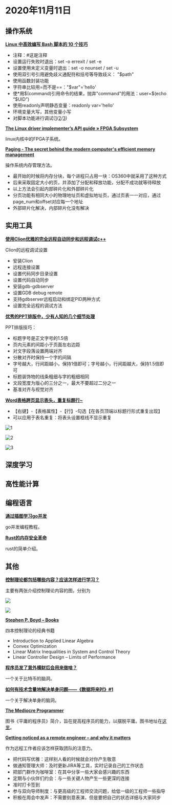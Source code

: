 # 2020年11月11日

## 操作系统

[**Linux 中高效编写 Bash 脚本的 10 个技巧**](https://mp.weixin.qq.com/s?__biz=MzAxODI5ODMwOA==&mid=2666540923&idx=1&sn=c6588cd27867c2b61b4e3322c574f0e3&chksm=80dcebd0b7ab62c6462ba36db1685f10f5fcf5f6fa049a094cf5112fad5375e9b5231d6f0a47#rd)

* 注释：#这是注释
* 设置运行失败时退出：set -o errexit / set -e
* 设置使用未定义变量时退出：set -o nounset / set -u
* 使用双引号引用避免歧义通配符和括号等导致歧义： "$path"
* 使用函数封装功能
* 字符串比较用=而不是==："$var"='hello'
* 使*用$(command)引用命令的结果，抛弃"command"的用法：user=$(echo “$UID”)
* 使用readonly声明静态变量：readonly var='hello'
* 环境变量大写，其他变量小写
* 对脚本功能进行调试([1](https://linux.cn/article-8028-1.html)/[2](https://linux.cn/article-8045-1.html)/[3](https://linux.cn/article-8045-1.html))

[**The Linux driver implementer’s API guide » FPGA Subsystem**](https://www.kernel.org/doc/html/latest/driver-api/fpga/index.html)

linux内核中的FPGA子系统。

[**Paging - The secret behind the modern computer's efficient memory management**](https://blog.burhanuday.tech/paging-the-secret-behind-the-modern-computers-efficient-memory-management)

操作系统内存管理方法。

* 最开始的时候将内存分块，每个进程只占用一块：OS360中就采用了这种方式
* 后来采取固定大小的页，并添加了分配和释放功能，分配不成功就等待释放
* 以上方法会引起内部碎片化和外部碎片化
* 分页功能有相同大小的物理地址页和虚拟地址页，通过页表一一对应，通过page_num和offset对应每一个地址
* 外部碎片化解决，内部碎片化没有解决

## 实用工具

[**使用Clion优雅的完全远程自动同步和远程调试c++**](https://cloud.tencent.com/developer/article/1406250)

Clion的远程调试设置

* 安装Clion
* 远程连接设置
* 设置代码同步目录设置
* 设置代码自动同步
* 安装gdb-gdbserver
* 设置GDB debug remote
* 支持gdbserver远程启动和绑定PID两种方式
* 设置完全远程的调试方法

[**优秀的PPT排版中，少有人知的几个细节处理**](https://mp.weixin.qq.com/s?__biz=MzI2MzQwNTY5NA==&mid=2247487756&idx=2&sn=bc5c7873ff5b0c239a47c91a6c6a58c8&chksm=eabd381dddcab10b0b063760a7ca38556d95668773b51bc4d9defdb7fb461bf14b8def04302c#rd)

PPT排版技巧：

* 标题字号是正文字号的1.5倍
* 页内元素的间距小于页面左右边距
* 对文字段落设置两端对齐
* 分散对齐时保持一个字的间隔
* 字号越大，行间距越小，保持1倍即可；字号越小，行间距越大，保持1.5倍即可
* 标题装饰物的线条粗细与字的粗细相同
* 文段宽度为版心的三分之一，最大不要超过二分之一
* 基准对齐与视觉对齐

[**Word表格跨页显示表头，重复标题行~**](https://mp.weixin.qq.com/s?__biz=MzA5NjMwMzEyOA==&mid=2652121988&idx=1&sn=627d7c59553f6d486ff0ae952dbf0a5c&chksm=8b52aaf3bc2523e5b9ca20e1458e6939a61cb2aa11881a1ec7f2a5ddd7be0dcea995645c2a21#rd)

* 【右键】-【表格属性】-【行】-勾选【在各页顶端以标题行形式重复出现】
* 可以应用于表名重复：将表头设置框线不显示重复

![1](https://mmbiz.qpic.cn/mmbiz_gif/Xbsicmk3jCbUibicwQuddTicG6Yl3DzRulEmOPHr9UmkIylzoSDU88hL2VFqHNF5yibJHzM68ObG3msFz2G5ouzVIMw/640?wx_fmt=gif&tp=webp&wxfrom=5&wx_lazy=1)

![2](https://mmbiz.qpic.cn/mmbiz_gif/Xbsicmk3jCbUibicwQuddTicG6Yl3DzRulEm0d0frlbfozMj4VA9eHxiaRg5kp0fhQLvuX4OtJ43cBHHAD38kzia3hOQ/640?wx_fmt=gif&tp=webp&wxfrom=5&wx_lazy=1)

![3](https://mmbiz.qpic.cn/mmbiz_gif/Xbsicmk3jCbUibicwQuddTicG6Yl3DzRulEmXqq9yiaibA6kJc9Ye2tjCnk0MHicRgFVhdNLJwPupwNzp4HH2mM1mkQFA/640?wx_fmt=gif&tp=webp&wxfrom=5&wx_lazy=1)

## 深度学习

## 高性能计算

## 编程语言

[**通过插图学习go并发**](https://szpzs.oschina.io/2018/06/23/learning-gos-concurrency-through-illustrations/index.html)

go并发编程教程。

[**Rust的内存安全革命**](https://szpzs.oschina.io/2018/04/28/rust-memory-safety-revolution/index.html)

rust的简单介绍。

## 其他

[**控制理论都包括哪些内容？应该怎样进行学习？**](https://www.zhihu.com/question/23444938)

主要有两张介绍控制理论内容的图，分别为

![](https://pic2.zhimg.com/v2-1f34e6bc57b7bd03ec38ce03984ba2bb_r.jpg?source=1940ef5c)

![](https://pic4.zhimg.com/v2-c4e5a15cdcb7519ce7062d97ddae0591_r.jpg?source=1940ef5c)

[**Stephen P. Boyd – Books**](https://stanford.edu/~boyd/books.html)

四本控制理论的经典书籍

* Introduction to Applied Linear Algebra
* Convex Optimization
* Linear Matrix Inequalities in System and Control Theory
* Linear Controller Design – Limits of Performance

[**程序员发了意外横财后会用来做啥？**](https://mp.weixin.qq.com/s?__biz=MzAxMzMxNDIyOA==&mid=2655546251&idx=1&sn=26580597ea64524e95bb026f5e60746f&chksm=8018ba50b76f3346d339f56418d5e632c88d16bef48cf460dda82c0156464dde313fd67e23d4#rd)

一个关于比特币的脑洞。

[**如何有技术含量地解决单身问题——《数据将来时》#1**](https://mp.weixin.qq.com/s?__biz=MzAxMzMxNDIyOA==&mid=2655546212&idx=1&sn=fac6fcd2a8a870b4a95a1610aae58681&chksm=8018babfb76f33a969b7196abfd40890191682e3a70bfcd4f51c1bc7d379c3e894d9c98f7fcb#rd)

一个关于解决单身的脑洞。

[**The Mediocre Programmer**](https://weibo.com/1715118170/J3veiqdrE?sudaref=passport.weibo.com&type=comment#_rnd1602170560970)

图书《平庸的程序员》简介，旨在提高程序员的能力，以摆脱平庸。图书地址在[这里](http://themediocreprogrammer.com/)。

[**Getting noticed as a remote engineer – and why it matters**](https://triplebyte.com/blog/getting-noticed-as-a-remote-engineer-and-why-it-matters)

作为远程工作者应该怎样获取团队的注意力。

* 把代码写优雅：这样别人看的时候就会对你产生敬意
* 做通知管理大师：及时更新JIRA等工具，实时记录自己的工作状态
* 把部门群作为咖啡室：在其中分享一些大家会感兴趣的东西
* 定期与小伙伴们约会：与一些关键人物产生一些更深的连接
* 准时打卡签到
* 参与双向导师制度：与更高级的工程师交流问题，给低一级的工程师一些指导
* 积极在周会中发声：不需要刻意表演，但是要把自己的状态详细与大家同步
